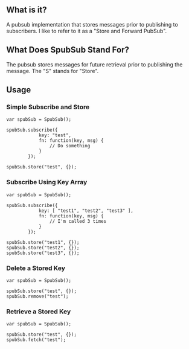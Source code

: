 ## What is it?

A pubsub implementation that stores messages prior to publishing to 
subscribers.  I like to refer to it as a "Store and Forward PubSub".

## What Does SpubSub Stand For?

The pubsub stores messages for future retrieval prior to publishing the 
message.  The "S" stands for "Store".

## Usage

### Simple Subscribe and Store
```
var spubSub = SpubSub();

spubSub.subscribe({
			key: "test",
			fn: function(key, msg) {
				// Do something
			}
		});
		
spubSub.store("test", {});		
```

### Subscribe Using Key Array
```
var spubSub = SpubSub();

spubSub.subscribe({
			key: [ "test1", "test2", "test3" ],
			fn: function(key, msg) {
				// I'm called 3 times
			}
		});		
		
spubSub.store("test1", {});
spubSub.store("test2", {});
spubSub.store("test3", {});		
```

### Delete a Stored Key
```
var spubSub = SpubSub();
		
spubSub.store("test", {});
spubSub.remove("test");		

```

### Retrieve a Stored Key
```
var spubSub = SpubSub();
		
spubSub.store("test", {});
spubSub.fetch("test");		

```